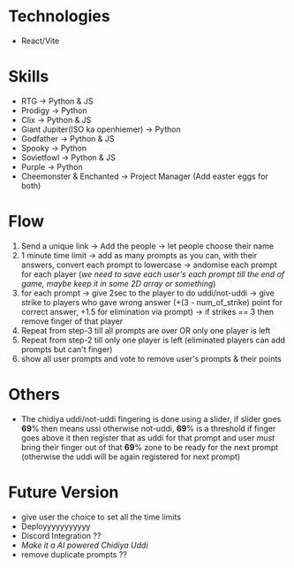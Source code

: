 # Technologies

- React/Vite

# Skills

- RTG -> Python & JS
- Prodigy -> Python
- Clix -> Python & JS
- Giant Jupiter(ISO ka openhiemer) -> Python
- Godfather -> Python & JS
- Spooky -> Python
- Sovietfowl -> Python & JS
- Purple -> Python
- Cheemonster & Enchanted -> Project Manager (Add easter eggs for both)


# Flow

1. Send a unique link -> Add the people -> let people choose their name
2. 1 minute time limit -> add as many prompts as you can, with their answers, convert each prompt to lowercase -> andomise each prompt for each player (*we need to save each user's each prompt till the end of game, maybe keep it in some 2D array or something*)
3. for each prompt -> give 2sec to the player to do uddi/not-uddi -> give strike to players who gave wrong answer (+(3 - num_of_strike) point for correct answer, +1.5 for elimination via prompt) -> if strikes == 3 then remove finger of that player
4. Repeat from step-3 till all prompts are over OR only one player is left
5. Repeat from step-2 till only one player is left (eliminated players can add prompts but can't finger)
6. show all user prompts and vote to remove user's prompts & their points


# Others

- The chidiya uddi/not-uddi fingering is done using a slider, if slider goes **69**% then means ussi otherwise not-uddi, **69**% is a threshold if finger goes above it then register that as uddi for that prompt and user *must* bring their finger out of that **69**% zone to be ready for the next prompt (otherwise the uddi will be again registered for next prompt)


# Future Version

- give user the choice to set all the time limits
- Deployyyyyyyyyyy
- Discord Integration ??
- _Make it a AI powered Chidiya Uddi_
- remove duplicate prompts ??
